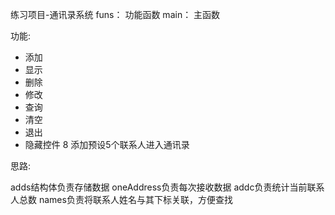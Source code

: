 
练习项目-通讯录系统
funs：
功能函数
main：
主函数


功能:
- 添加
- 显示
- 删除
- 修改
- 查询
- 清空
- 退出
- 隐藏控件 8 添加预设5个联系人进入通讯录

思路:

adds结构体负责存储数据
oneAddress负责每次接收数据
addc负责统计当前联系人总数
names负责将联系人姓名与其下标关联，方便查找

